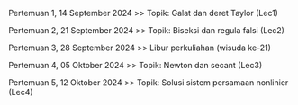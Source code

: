 Pertemuan 1, 14 September 2024 >> Topik: Galat dan deret Taylor (Lec1)

Pertemuan 2, 21 September 2024 >> Topik: Biseksi dan regula falsi (Lec2)

Pertemuan 3, 28 September 2024 >> Libur perkuliahan (wisuda ke-21)

Pertemuan 4, 05 Oktober 2024   >> Topik: Newton dan secant (Lec3)

Pertemuan 5, 12 Oktober 2024   >> Topik: Solusi sistem persamaan nonlinier (Lec4)
